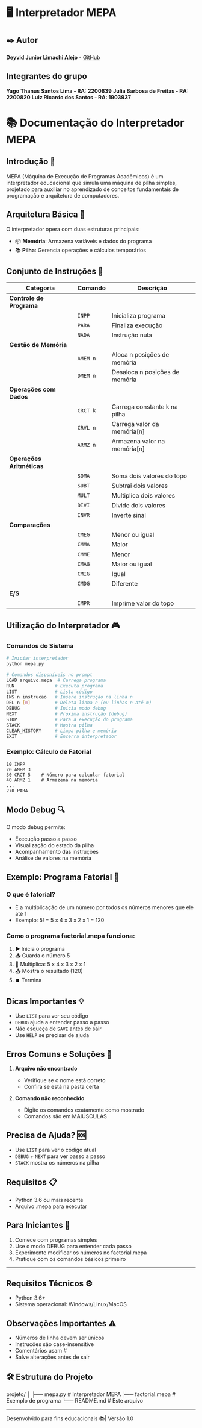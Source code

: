 # 🖥️ Interpretador MEPA

## ✒️ Autor
**Deyvid Junior Limachi Alejo** - [GitHub](https://github.com/deyvidjunior/COMPILADORES---PROVA-.git)

## Integrantes do grupo
**Yago Thanus Santos Lima - RA: 2200839**
**Julia Barbosa de Freitas - RA: 2200820**
**Luiz Ricardo dos Santos - RA: 1903937**

# 📚 Documentação do Interpretador MEPA

## Introdução 🤔
MEPA (Máquina de Execução de Programas Acadêmicos) é um interpretador educacional que simula uma máquina de pilha simples, projetado para auxiliar no aprendizado de conceitos fundamentais de programação e arquitetura de computadores.

## Arquitetura Básica 🔧
O interpretador opera com duas estruturas principais:
- 📦 **Memória**: Armazena variáveis e dados do programa
- 📚 **Pilha**: Gerencia operações e cálculos temporários

## Conjunto de Instruções 📝
| Categoria | Comando | Descrição |
|-----------|---------|-----------|
| **Controle de Programa** |
| | `INPP` | Inicializa programa |
| | `PARA` | Finaliza execução |
| | `NADA` | Instrução nula |
| **Gestão de Memória** |
| | `AMEM n` | Aloca n posições de memória |
| | `DMEM n` | Desaloca n posições de memória |
| **Operações com Dados** |
| | `CRCT k` | Carrega constante k na pilha |
| | `CRVL n` | Carrega valor da memória[n] |
| | `ARMZ n` | Armazena valor na memória[n] |
| **Operações Aritméticas** |
| | `SOMA` | Soma dois valores do topo |
| | `SUBT` | Subtrai dois valores |
| | `MULT` | Multiplica dois valores |
| | `DIVI` | Divide dois valores |
| | `INVR` | Inverte sinal |
| **Comparações** |
| | `CMEG` | Menor ou igual |
| | `CMMA` | Maior |
| | `CMME` | Menor |
| | `CMAG` | Maior ou igual |
| | `CMIG` | Igual |
| | `CMDG` | Diferente |
| **E/S** |
| | `IMPR` | Imprime valor do topo |

## Utilização do Interpretador 🎮

### Comandos do Sistema
```bash
# Iniciar interpretador
python mepa.py

# Comandos disponíveis no prompt
LOAD arquivo.mepa  # Carrega programa
RUN               # Executa programa
LIST              # Lista código
INS n instrucao   # Insere instrução na linha n
DEL n [m]         # Deleta linha n (ou linhas n até m)
DEBUG             # Inicia modo debug
NEXT              # Próxima instrução (debug)
STOP              # Para a execução do programa
STACK             # Mostra pilha
CLEAR_HISTORY     # Limpa pilha e memória
EXIT              # Encerra interpretador
```

### Exemplo: Cálculo de Fatorial
```mepa
10 INPP
20 AMEM 3
30 CRCT 5    # Número para calcular fatorial
40 ARMZ 1    # Armazena na memória
...
270 PARA
```

## Modo Debug 🔍
O modo debug permite:
- Execução passo a passo
- Visualização do estado da pilha
- Acompanhamento das instruções
- Análise de valores na memória


## Exemplo: Programa Fatorial 🌟

### O que é fatorial?
- É a multiplicação de um número por todos os números menores que ele até 1
- Exemplo: 5! = 5 x 4 x 3 x 2 x 1 = 120

### Como o programa factorial.mepa funciona:
1. ▶️ Inicia o programa
2. 📥 Guarda o número 5
3. 🔄 Multiplica: 5 x 4 x 3 x 2 x 1
4. 📤 Mostra o resultado (120)
5. ⏹️ Termina

## Dicas Importantes 💡
- Use `LIST` para ver seu código
- `DEBUG` ajuda a entender passo a passo
- Não esqueça de `SAVE` antes de sair
- Use `HELP` se precisar de ajuda

## Erros Comuns e Soluções 🚨
1. **Arquivo não encontrado**
   - Verifique se o nome está correto
   - Confira se está na pasta certa

2. **Comando não reconhecido**
   - Digite os comandos exatamente como mostrado
   - Comandos são em MAIÚSCULAS

## Precisa de Ajuda? 🆘
- Use `LIST` para ver o código atual
- `DEBUG` + `NEXT` para ver passo a passo
- `STACK` mostra os números na pilha

## Requisitos 📋
- Python 3.6 ou mais recente
- Arquivo .mepa para executar

## Para Iniciantes 🌱
1. Comece com programas simples
2. Use o modo DEBUG para entender cada passo
3. Experimente modificar os números no factorial.mepa
4. Pratique com os comandos básicos primeiro

---

## Requisitos Técnicos ⚙️
- Python 3.6+
- Sistema operacional: Windows/Linux/MacOS

## Observações Importantes ⚠️
- Números de linha devem ser únicos
- Instruções são case-insensitive
- Comentários usam #
- Salve alterações antes de sair

## 🛠️ Estrutura do Projeto
projeto/
│
├── mepa.py           # Interpretador MEPA
├── factorial.mepa    # Exemplo de programa
└── README.md         # Este arquivo

---
Desenvolvido para fins educacionais 📚| Versão 1.0
